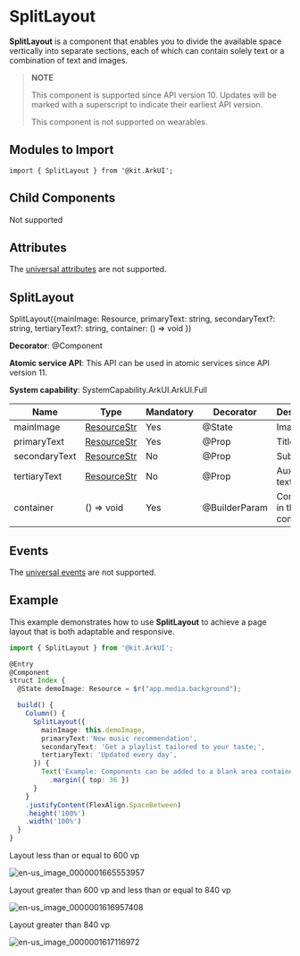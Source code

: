 # SplitLayout


**SplitLayout** is a component that enables you to divide the available space vertically into separate sections, each of which can contain solely text or a combination of text and images.


> **NOTE**
>
> This component is supported since API version 10. Updates will be marked with a superscript to indicate their earliest API version.
>
> This component is not supported on wearables.


## Modules to Import

```
import { SplitLayout } from '@kit.ArkUI';
```


## Child Components

Not supported

## Attributes
The [universal attributes](ts-component-general-attributes.md) are not supported.


## SplitLayout

SplitLayout({mainImage: Resource, primaryText: string, secondaryText?: string, tertiaryText?: string, container: () =&gt; void })

**Decorator**: @Component

**Atomic service API**: This API can be used in atomic services since API version 11.

**System capability**: SystemCapability.ArkUI.ArkUI.Full

| Name| Type| Mandatory| Decorator       | Description    |
| -------- | -------- | -------- |---------------|--------|
| mainImage | [ResourceStr](ts-types.md#resourcestr) | Yes| @State | Image. |
| primaryText | [ResourceStr](ts-types.md#resourcestr) | Yes| @Prop         | Title. |
| secondaryText | [ResourceStr](ts-types.md#resourcestr) | No| @Prop         | Subtitle.|
| tertiaryText | [ResourceStr](ts-types.md#resourcestr) | No| @Prop         | Auxiliary text. |
| container | () =&gt; void | Yes| @BuilderParam | Container in the component.|

## Events
The [universal events](ts-component-general-events.md) are not supported.

## Example
This example demonstrates how to use **SplitLayout** to achieve a page layout that is both adaptable and responsive.
```ts
import { SplitLayout } from '@kit.ArkUI';

@Entry
@Component
struct Index {
  @State demoImage: Resource = $r("app.media.background");

  build() {
    Column() {
      SplitLayout({
        mainImage: this.demoImage,
        primaryText:'New music recommendation',
        secondaryText: 'Get a playlist tailored to your taste;',
        tertiaryText: 'Updated every day',
      }) {
        Text('Example: Components can be added to a blank area container.')
          .margin({ top: 36 })
      }
    }
    .justifyContent(FlexAlign.SpaceBetween)
    .height('100%')
    .width('100%')
  }
}
```


Layout less than or equal to 600 vp


![en-us_image_0000001665553957](figures/en-us_image_0000001665553957.png)


Layout greater than 600 vp and less than or equal to 840 vp


![en-us_image_0000001616957408](figures/en-us_image_0000001616957408.png)


Layout greater than 840 vp


![en-us_image_0000001617116972](figures/en-us_image_0000001617116972.png)

